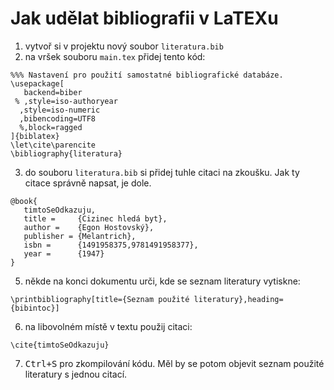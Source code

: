 # Jak udělat bibliografii v LaTEXu

1. vytvoř si v projektu nový soubor ```literatura.bib```
2. na vršek souboru ```main.tex``` přidej tento kód:
```
%%% Nastavení pro použití samostatné bibliografické databáze.
\usepackage[
   backend=biber
 % ,style=iso-authoryear
  ,style=iso-numeric
  ,bibencoding=UTF8
  %,block=ragged
]{biblatex}
\let\cite\parencite
\bibliography{literatura}
```
3. do souboru ```literatura.bib``` si přidej tuhle citaci na zkoušku. Jak ty citace správně napsat, je dole.
```
@book{
   timtoSeOdkazuju,
   title =     {Cizinec hledá byt},
   author =    {Egon Hostovský},
   publisher = {Melantrich},
   isbn =      {1491958375,9781491958377},
   year =      {1947}
}   
```
5. někde na konci dokumentu urči, kde se seznam literatury vytiskne:
```
\printbibliography[title={Seznam použité literatury},heading={bibintoc}]
```
6. na libovolném místě v textu použij citaci:
```
\cite{timtoSeOdkazuju}
```
7. <kbd>Ctrl+S</kbd> pro zkompilování kódu. Měl by se potom objevit seznam použité literatury s jednou citací.